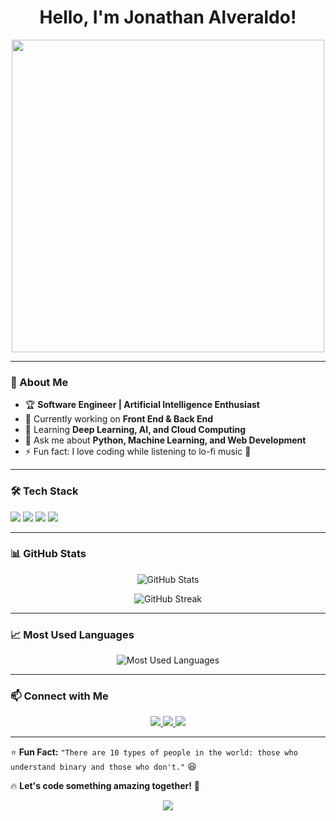 <h1 align="center">Hello, I'm Jonathan Alveraldo!</h1>
<p align="center">
  <img src="https://media1.giphy.com/media/v1.Y2lkPTc5MGI3NjExNDhxOGt1eWdtdXZhcWk5Nzh4YnRtYzIydTYzMXRxMGJjamh3Y2kwYSZlcD12MV9pbnRlcm5hbF9naWZfYnlfaWQmY3Q9Zw/okfvUCpgArv3y/giphy.gif" width="500px"/>
</p>

---

### **🚀 About Me**
- 🏆 **Software Engineer | Artificial Intelligence Enthusiast**
- 🔭 Currently working on **Front End & Back End**
- 🌱 Learning **Deep Learning, AI, and Cloud Computing**
- 💬 Ask me about **Python, Machine Learning, and Web Development**
- ⚡ Fun fact: I love coding while listening to lo-fi music 🎵

---

### **🛠 Tech Stack**
<p>
  <img src="https://img.shields.io/badge/Python-3.9-blue?logo=python">
  <img src="https://img.shields.io/badge/Machine%20Learning-TensorFlow-orange?logo=tensorflow">
  <img src="https://img.shields.io/badge/Web%20Development-React-blue?logo=react">
  <img src="https://img.shields.io/badge/Cloud-AWS-red?logo=amazon-aws">
</p>

---

### **📊 GitHub Stats**
<p align="center">
  <img src="https://github-readme-stats.vercel.app/api?username=jonveral&show_icons=true&theme=radical" alt="GitHub Stats">
</p>

<p align="center">
  <img src="https://github-readme-streak-stats.herokuapp.com/?user=jonveral&theme=dark" alt="GitHub Streak">
</p>

---

### **📈 Most Used Languages**
<p align="center">
  <img src="https://github-readme-stats.vercel.app/api/top-langs/?username=jonveral&layout=compact&theme=tokyonight" alt="Most Used Languages">
</p>

---

### **📫 Connect with Me**
<p align="center">
  <a href="https://linkedin.com/in/jonathanalveraldobangun">
    <img src="https://img.shields.io/badge/LinkedIn-0077B5?style=for-the-badge&logo=linkedin&logoColor=white" />
  </a>
  <a href="mailto:alveraldo.jonathan@gmail.com">
    <img src="https://img.shields.io/badge/Gmail-D14836?style=for-the-badge&logo=gmail&logoColor=white" />
  </a>
  <a href="https://medium.com/@jonveral">
    <img src="https://img.shields.io/badge/Medium-12100E?style=for-the-badge&logo=medium&logoColor=white" />
  </a>
</p>

---

⭐ **Fun Fact:** `"There are 10 types of people in the world: those who understand binary and those who don't."` 😆

🔥 **Let's code something amazing together!** 🚀

<p align="center">
  <img src="https://media0.giphy.com/media/v1.Y2lkPTc5MGI3NjExb2J4YzZ3a2s4dTZ6bzA3NGxjN2Q3Zm16dTNyN2lwdTBmN3l5dHl6ayZlcD12MV9pbnRlcm5hbF9naWZfYnlfaWQmY3Q9Zw/fwbZnTftCXVocKzfxR/giphy.gif"/>
</p>

